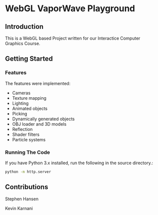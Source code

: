 # WebGL VaporWave Playground

## Introduction

This is a WebGL based Project written for our Interactice Computer Graphics Course.

## Getting Started

### Features

The features were implemented:<br/>

-   Cameras
-   Texture mapping
-   Lighting
-   Animated objects
-   Picking
-   Dynamically generated objects
-   OBJ loader and 3D models
-   Reflection
-   Shader filters
-   Particle systems

### Running The Code

If you have Python 3.x installed, run the following in the source directory.:

```bash
python -m http.server
```

## Contributions

Stephen Hansen

Kevin Karnani
